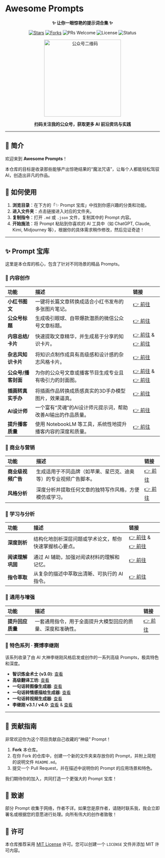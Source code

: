# Awesome Prompts

<div align="center">

**✨ 让你一眼惊艳的提示词合集 ✨**

</div>

<p align="center">
  <a href="https://github.com/NeekChaw/awesome-prompt/stargazers"><img src="https://img.shields.io/github/stars/NeekChaw/awesome-prompt?style=social" alt="Stars"></a>
  <a href="https://github.com/NeekChaw/awesome-prompt/network/members"><img src="https://img.shields.io/github/forks/NeekChaw/awesome-prompt?style=social" alt="Forks"></a>
  <img src="https://img.shields.io/badge/PRs-welcome-brightgreen.svg" alt="PRs Welcome">
  <img src="https://img.shields.io/badge/license-MIT-blue.svg" alt="License">
  <img src="https://img.shields.io/badge/status-updating-green" alt="Status">
</p>
<div align="center">
  <img src="image.png" width="250" alt="公众号二维码">
  <p><strong>扫码关注我的公众号，获取更多 AI 前沿资讯与实践</strong></p>
</div>

---

## 🚀 简介

欢迎来到 **Awesome Prompts**！

本仓库的目标是收录那些能够产出惊艳结果的“魔法咒语”，让每个人都能轻松驾驭 AI，创造出非凡的作品。

## 📖 如何使用

1.  **浏览目录**：在下方的「✨ Prompt 宝库」中找到你感兴趣的分类和功能。
2.  **进入文件夹**：点击链接进入对应的文件夹。
3.  **复制指令**：打开 `.md` 或 `.json` 文件，复制其中的 Prompt 内容。
4.  **开始施法**：将 Prompt 粘贴到你喜欢的 AI 工具中（如 ChatGPT, Claude, Kimi, Midjourney 等），根据你的具体需求稍作修改，然后见证奇迹！

---

## ✨ Prompt 宝库

这里是本仓库的核心，包含了针对不同场景的精品 Prompts。

### 🎨 内容创作

| 功能 | 描述 | 链接 |
| :--- | :--- | :--- |
| **小红书图文** | 一键将长篇文章转换成适合小红书发布的多张图片笔记。 | [👉 前往](./AI一键将长文转小红书多图/) |
| **公众号标题** | 生成吸引眼球、自带爆款潜质的微信公众号文章标题。 | [👉 前往](./微信公众号爆款标题生成器/) |
| **内容总结/卡片** | 快速提取文章精华，并生成易于分享的知识卡片。 | [👉 前往](./提取文章精华-内容总结/) & [👉 前往](./文章总结并生成卡片/) |
| **杂志风知识卡片** | 将知识点制作成具有高级感和设计感的杂志风格卡片。 | [👉 前往](./杂志风知识卡片/) |
| **公众号/播客封面** | 为你的公众号文章或播客节目生成专业且有吸引力的封面图。 | [👉 前往](./公众号封面图生成/) & [👉 前往](./播客封面图/) |
| **插画转真实手办** | 将插画作品转换成质感真实的3D手办模型图片，效果逼真。 | [👉 前往](./插画转真实手办/) |
| **AI设计师** | 一个富有“灵魂”的AI设计师元提示词，帮助改善AI输出的作品质量。 | [👉 前往](./有灵魂的AI设计师/) |
| **提升播客质量** | 使用 NotebookLM 等工具，系统性地提升播客内容的深度和质量。 | [👉 前往](./NotebookLM-提升播客质量/) |

### 💼 商业与营销

| 功能 | 描述 | 链接 |
| :--- | :--- | :--- |
| **商业级视频广告** | 生成适用于不同品牌（如苹果、星巴克、迪奥等）的专业视频广告脚本。 | [👉 前往](./商业级视频广告/) |
| **风格分析** | 深度分析并提取任何文章的独特写作风格，方便模仿或学习。 | [👉 前往](./文章风格分析提取/) |

### 🧠 学习与分析

| 功能 | 描述 | 链接 |
| :--- | :--- | :--- |
| **深度剖析** | 结构化地剖析深层问题或学术论文，帮你快速掌握核心要点。 | [👉 前往](./剖析深层问题生成卡片/) & [👉 前往](./论文深度剖析/) |
| **阅读理解巩固** | 通过 AI 辅助，加强对阅读材料的理解和记忆。 | [👉 前往](./阅读理解巩固/) |
| **指令萃取** | 从复杂的描述中萃取出清晰、可执行的 AI 指令。 | [👉 前往](./AI指令萃取师%20(AI%20Instruction%20Extractor)/) |

### 🚀 通用与增强

| 功能 | 描述 | 链接 |
| :--- | :--- | :--- |
| **提升回应质量** | 一套通用指令，用于全面提升大模型回应的质量、深度和准确性。 | [👉 前往](./提升大模型回应质量-通用/) |

### 🌟 特色系列 · 赛博李继刚

该系列收录了由 AI 大神李继刚风格启发或创作的一系列高级 Prompts，极具特色和深度。

- **智识炼金术士 (v3.0)**: [查看](./赛博李继刚/智识炼金术士v3.0.md)
- **高级翻译工坊**: [查看](./赛博李继刚/高级翻译工坊.md)
- **一句话转图像生成器**: [查看](./赛博李继刚/一句话转图像生成器.md)
- **一句话转情感描绘生成器**: [查看](./赛博李继刚/一句话转情感描绘生成器.md)
- **一句话转视频生成器**: [查看](./赛博李继刚/一句话转视频生成器.md)
- **李继刚 v3.1 / v4.0**: [查看](./赛博李继刚/v3.1精炼版.md) & [查看](./赛博李继刚/v4.0李继刚.md)

---

## 🤝 贡献指南

非常欢迎你为这个项目贡献自己收藏的“神级” Prompt！

1.  **Fork** 本仓库。
2.  在你 Fork 的仓库中，创建一个新的文件夹来存放你的 Prompt，并附上简短的说明文件 `README.md`。
3.  提交一个 Pull Request，并在描述中说明你的 Prompt 的应用场景和特色。

我们期待你的加入，共同打造一个更强大的 Prompt 宝库！

## 🙏 致谢

部分 Prompt 收集于网络，作者不详。如果您是原作者，请随时联系我，我会立即署名或根据您的意愿进行处理。向所有伟大的创作者致敬！

## 📝 许可

本仓库推荐采用 [MIT License](https://opensource.org/licenses/MIT) 许可。您可以创建一个 `LICENSE` 文件并添加 MIT 许可内容。
